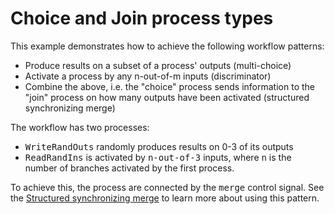 # Choice and Join process types

This example demonstrates how to achieve the following workflow patterns:
- Produce results on a subset of a process' outputs (multi-choice)
- Activate a process by any n-out-of-m inputs (discriminator)
- Combine the above, i.e. the "choice" process sends information to the "join" process on how many outputs have been activated (structured synchronizing merge)

<P></P>
The workflow has two processes:

- <TT>WriteRandOuts</TT> randomly produces results on 0-3 of its outputs
- <TT>ReadRandIns</TT> is activated by <TT>n-out-of-3</TT> inputs, where <TT>n</TT> is the number of branches activated by the first process.  
  
<P>
  To achieve this, the process are connected by the <TT>merge</TT> control signal. See the <A HREF=https://github.com/hyperflow-wms/hyperflow/wiki/Workflow-patterns>Structured synchronizing merge</A> to learn more about using this pattern. 
